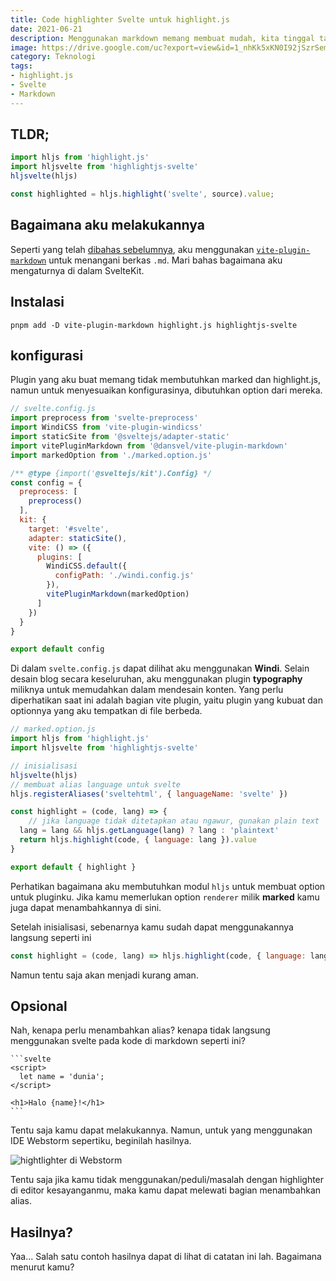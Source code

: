 ```yaml
---
title: Code highlighter Svelte untuk highlight.js
date: 2021-06-21
description: Menggunakan markdown memang membuat mudah, kita tinggal tambahkan highlight.js lalu BOOM!
image: https://drive.google.com/uc?export=view&id=1_nhKk5xKN0I92jSzrSemRtRPtFMqYO30
category: Teknologi
tags:
- highlight.js
- Svelte
- Markdown
---
```


## TLDR;

```js
import hljs from 'highlight.js'
import hljsvelte from 'highlightjs-svelte'
hljsvelte(hljs)

const highlighted = hljs.highlight('svelte', source).value;
```

## Bagaimana aku melakukannya

Seperti yang telah [dibahas sebelumnya](/catatan/5-beginilah-bagaimana-aku-membuat-blog-dengan-sveltekit), aku menggunakan [`vite-plugin-markdown`](https://www.npmjs.com/package/@dansvel/vite-plugin-markdown) untuk menangani berkas `.md`. Mari bahas bagaimana aku mengaturnya di dalam SvelteKit.

## Instalasi

```
pnpm add -D vite-plugin-markdown highlight.js highlightjs-svelte
```

## konfigurasi

Plugin yang aku buat memang tidak membutuhkan marked dan highlight.js, namun untuk menyesuaikan konfigurasinya, dibutuhkan option dari mereka.

```js
// svelte.config.js
import preprocess from 'svelte-preprocess'
import WindiCSS from 'vite-plugin-windicss'
import staticSite from '@sveltejs/adapter-static'
import vitePluginMarkdown from '@dansvel/vite-plugin-markdown'
import markedOption from './marked.option.js'

/** @type {import('@sveltejs/kit').Config} */
const config = {
  preprocess: [
    preprocess()
  ],
  kit: {
    target: '#svelte',
    adapter: staticSite(),
    vite: () => ({
      plugins: [
        WindiCSS.default({
          configPath: './windi.config.js'
        }),
        vitePluginMarkdown(markedOption)
      ]
    })
  }
}

export default config
```

Di dalam `svelte.config.js` dapat dilihat aku menggunakan **Windi**. Selain desain blog secara keseluruhan, aku menggunakan plugin **typography** miliknya untuk memudahkan dalam mendesain konten. Yang perlu diperhatikan saat ini adalah bagian vite plugin, yaitu plugin yang kubuat dan optionnya yang aku tempatkan di file berbeda.

```js
// marked.option.js
import hljs from 'highlight.js'
import hljsvelte from 'highlightjs-svelte'

// inisialisasi
hljsvelte(hljs) 
// membuat alias language untuk svelte
hljs.registerAliases('sveltehtml', { languageName: 'svelte' }) 

const highlight = (code, lang) => {
    // jika language tidak ditetapkan atau ngawur, gunakan plain text
  lang = lang && hljs.getLanguage(lang) ? lang : 'plaintext' 
  return hljs.highlight(code, { language: lang }).value
}

export default { highlight }

```
 Perhatikan bagaimana aku membutuhkan modul `hljs` untuk membuat option untuk pluginku. Jika kamu memerlukan option `renderer` milik **marked** kamu juga dapat menambahkannya di sini.

Setelah inisialisasi, sebenarnya kamu sudah dapat menggunakannya langsung seperti ini

```js
const highlight = (code, lang) => hljs.highlight(code, { language: lang }).value
```

Namun tentu saja akan menjadi kurang aman. 

## Opsional

Nah, kenapa perlu menambahkan alias? kenapa tidak langsung menggunakan svelte pada kode di markdown seperti ini?

```sveltehtml
‍```svelte
<script>
  let name = 'dunia';
</script>

<h1>Halo {name}!</h1>
‍```
```

Tentu saja kamu dapat melakukannya. Namun, untuk yang menggunakan IDE Webstorm sepertiku, beginilah hasilnya.

![hightlighter di Webstorm](https://drive.google.com/uc?export=view&id=1xZbDqKwH4bwOpiRs7mTwO091tq7Xx5dW)

Tentu saja jika kamu tidak menggunakan/peduli/masalah dengan highlighter di editor kesayanganmu, maka kamu dapat melewati bagian menambahkan alias.

## Hasilnya?

Yaa... Salah satu contoh hasilnya dapat di lihat di catatan ini lah. Bagaimana menurut kamu?


